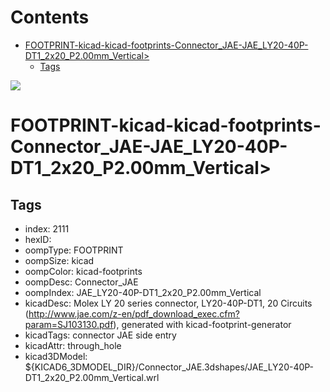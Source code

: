 



Contents
========

* [FOOTPRINT-kicad-kicad-footprints-Connector_JAE-JAE_LY20-40P-DT1_2x20_P2.00mm_Vertical>](#footprint-kicad-kicad-footprints-connector_jae-jae_ly20-40p-dt1_2x20_p200mm_vertical)
	* [Tags](#tags)
  
![][im]
# FOOTPRINT-kicad-kicad-footprints-Connector_JAE-JAE_LY20-40P-DT1_2x20_P2.00mm_Vertical>

## Tags

- index: 2111
- hexID: 
- oompType: FOOTPRINT
- oompSize: kicad
- oompColor: kicad-footprints
- oompDesc: Connector_JAE
- oompIndex: JAE_LY20-40P-DT1_2x20_P2.00mm_Vertical
- kicadDesc: Molex LY 20 series connector, LY20-40P-DT1, 20 Circuits (http://www.jae.com/z-en/pdf_download_exec.cfm?param=SJ103130.pdf), generated with kicad-footprint-generator
- kicadTags: connector JAE  side entry
- kicadAttr: through_hole
- kicad3DModel: ${KICAD6_3DMODEL_DIR}/Connector_JAE.3dshapes/JAE_LY20-40P-DT1_2x20_P2.00mm_Vertical.wrl



[im]: image.png
